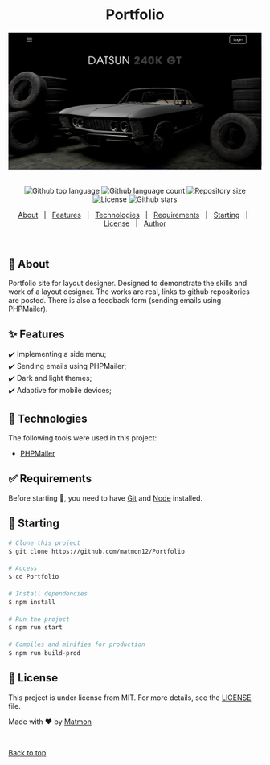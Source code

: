 <h1 align="center">Portfolio</h1>
<div align="center" id="top">
<img src="./src/img/screen.png" alt="logo" >
</div>
&#xa0;


<p align="center">
  <img alt="Github top language" src="https://img.shields.io/github/languages/top/matmon12/Portfolio?color=903db1">

  <img alt="Github language count" src="https://img.shields.io/github/languages/count/matmon12/Portfolio?color=d36449">

  <img alt="Repository size" src="https://img.shields.io/github/repo-size/matmon12/Portfolio?color=4cc71e">

  <img alt="License" src="https://img.shields.io/github/license/matmon12/Portfolio?color=56BEB8">

  <img alt="Github stars" src="https://img.shields.io/github/stars/matmon12/Portfolio?color=56BEB8" />
</p>


<p align="center">
  <a href="#dart-about">About</a> &#xa0; | &#xa0; 
  <a href="#sparkles-features">Features</a> &#xa0; | &#xa0;
  <a href="#rocket-technologies">Technologies</a> &#xa0; | &#xa0;
  <a href="#white_check_mark-requirements">Requirements</a> &#xa0; | &#xa0;
  <a href="#checkered_flag-starting">Starting</a> &#xa0; | &#xa0;
  <a href="#memo-license">License</a> &#xa0; | &#xa0;
  <a href="https://github.com/matmon12" target="_blank">Author</a>
</p>

<br>

## :dart: About

Portfolio site for layout designer. Designed to demonstrate the skills and work of a layout designer. The works are real, links to github repositories are posted. There is also a feedback form (sending emails using PHPMailer).

## :sparkles: Features

:heavy_check_mark: Implementing a side menu;\
:heavy_check_mark: Sending emails using PHPMailer;\
:heavy_check_mark: Dark and light themes;\
:heavy_check_mark: Adaptive for mobile devices;

## :rocket: Technologies

The following tools were used in this project:

- [PHPMailer](https://github.com/PHPMailer/PHPMailer)

## :white_check_mark: Requirements

Before starting :checkered_flag:, you need to have [Git](https://git-scm.com) and [Node](https://nodejs.org/en/) installed.

## :checkered_flag: Starting

```bash
# Clone this project
$ git clone https://github.com/matmon12/Portfolio

# Access
$ cd Portfolio

# Install dependencies
$ npm install

# Run the project
$ npm run start

# Compiles and minifies for production
$ npm run build-prod
```

## :memo: License

This project is under license from MIT. For more details, see the [LICENSE](LICENSE) file.

Made with :heart: by <a href="https://github.com/matmon12" target="_blank">Matmon</a>

&#xa0;

<a href="#top">Back to top</a>
